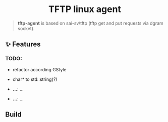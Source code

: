 <!-- Title-->
<p align="center">
  <h1 align="center">TFTP linux agent</h1>
</p>

> **tftp-agent** is based on sai-sv/tftp (tftp get and put requests via dgram socket).

## ✨ Features

### TODO: 
- refactor according GStyle
- char* to std::string(?)

-  **...**: ...
-  **...**: ...

##  Build
